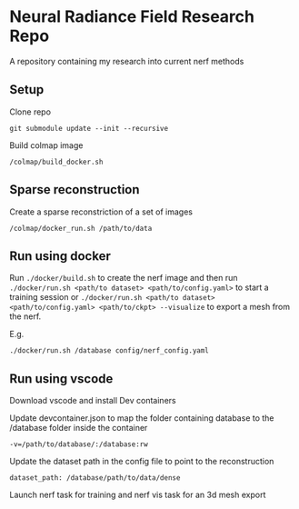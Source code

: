 
# Neural Radiance Field Research Repo
A repository containing my research into current nerf methods

## Setup
Clone repo

    git submodule update --init --recursive

Build colmap image

    /colmap/build_docker.sh

## Sparse reconstruction
Create a sparse reconstriction of a set of images

    /colmap/docker_run.sh /path/to/data

## Run using docker

Run `./docker/build.sh` to create the nerf image and then run `./docker/run.sh <path/to dataset> <path/to/config.yaml>` to start a training session or  `./docker/run.sh <path/to dataset> <path/to/config.yaml> <path/to/ckpt> --visualize` to export
a mesh from the nerf.

E.g.

`
./docker/run.sh /database config/nerf_config.yaml
`

## Run using vscode
Download vscode and install Dev containers

Update devcontainer.json to map the folder containing database to the /database folder inside the container

    -v=/path/to/database/:/database:rw

Update the dataset path in the config file to point to the reconstruction

    dataset_path: /database/path/to/data/dense

Launch nerf task for training and nerf vis task for an 3d mesh export
